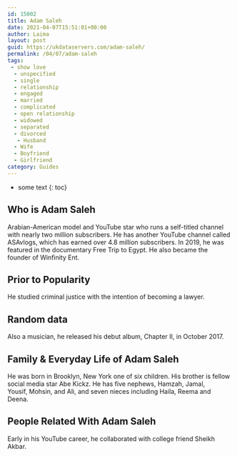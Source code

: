 ```yaml
---
id: 15002
title: Adam Saleh
date: 2021-04-07T15:51:01+00:00
author: Laima
layout: post
guid: https://ukdataservers.com/adam-saleh/
permalink: /04/07/adam-saleh
tags:
 - show love
  - unspecified
  - single
  - relationship
  - engaged
  - married
  - complicated
  - open relationship
  - widowed
  - separated
  - divorced
   - Husband
  - Wife
  - Boyfriend
  - Girlfriend
category: Guides
---
```


* some text
{: toc}


## Who is Adam Saleh
                  
                  
                  
Arabian-American model and YouTube star who runs a self-titled channel with nearly two million subscribers. He has another YouTube channel called ASAvlogs, which has earned over 4.8 million subscribers. In 2019, he was featured in the documentary Free Trip to Egypt. He also became the founder of Winfinity Ent.
                  
              
            
              
            
                
                
                
## Prior to Popularity
                  
                  
                  
He studied criminal justice with the intention of becoming a lawyer.
                  
              
            
              
            
                
                
                
## Random data
                  
                  
                  
Also a musician, he released his debut album, Chapter II, in October 2017.
                  
              
            
              
            
                
                
                
## Family & Everyday Life of Adam Saleh
                  
                  
                  
He was born in Brooklyn, New York one of six children. His brother is fellow social media star Abe Kickz. He has five nephews, Hamzah, Jamal, Yousif, Mohsin, and Ali, and seven nieces including Haila, Reema and Deena. 
                  
              
            
              
            
                
                
                
## People Related With Adam Saleh
                  
                  
                  
Early in his YouTube career, he collaborated with college friend Sheikh Akbar.
                  
              
            
              
            
                
              
            
              
              
            
            
              
            
          
          
          